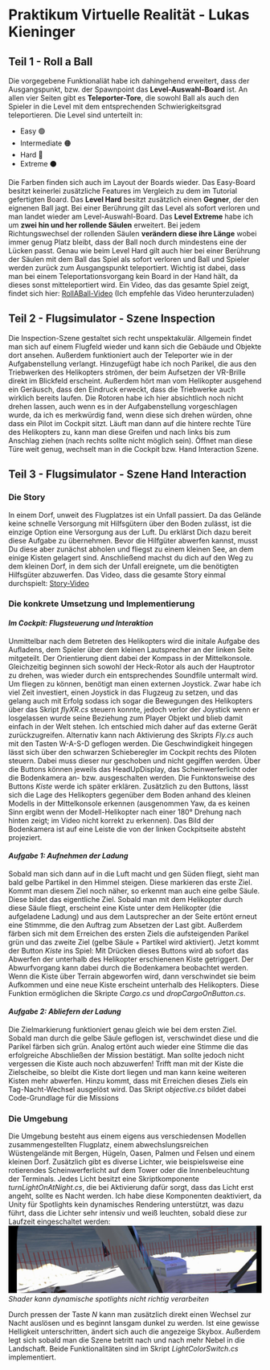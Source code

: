 # Praktikum Virtuelle Realität - Lukas Kieninger
## Teil 1 - Roll a Ball

Die vorgegebene Funktionaliät habe ich dahingehend erweitert, dass der Ausgangspunkt, bzw. der Spawnpoint das **Level-Auswahl-Board** ist. An allen vier Seiten gibt es **Teleporter-Tore**, die sowohl Ball als auch den Spieler in die Level mit dem entsprechenden Schwierigkeitsgrad teleportieren. Die Level sind unterteilt in:
+ Easy 🟢
+ Intermediate 🟠
+ Hard 🔴 
+ Extreme ⚫

Die Farben finden sich auch im Layout der Boards wieder. Das Easy-Board besitzt keinerlei zusätzliche Features im Vergleich zu dem im Tutorial gefertigten Board. Das **Level Hard** besitzt zusätzlich einen **Gegner**, der den eignenen Ball jagt. Bei einer Berührung gilt das Level als sofort verloren und man landet wieder am Level-Auswahl-Board. Das **Level Extreme** habe ich um **zwei hin und her rollende Säulen** erweitert. Bei jedem Richtungswechsel der rollenden Säulen **verändern diese ihre Länge** wobei immer genug Platz bleibt, dass der Ball noch durch mindestens eine der Lücken passt. Genau wie beim Level Hard gilt auch hier bei einer Berührung der Säulen mit dem Ball das Spiel als sofort verloren und Ball und Spieler werden zurück zum Ausgangspunkt teleportiert. Wichtig ist dabei, dass man bei einem Teleportationsvorgang kein Board in der Hand hält, da dieses sonst mitteleportiert wird. Ein Video, das das gesamte Spiel zeigt, findet sich hier:
[RollABall-Video](/Praktikum-Doku/RollABall.mp4) (Ich empfehle das Video herunterzuladen)

## Teil 2 - Flugsimulator - Szene Inspection
Die Inspection-Szene gestaltet sich recht unspektakulär. Allgemein findet man sich auf einem Flugfeld wieder und kann sich die Gebäude und Objekte dort ansehen. Außerdem funktioniert auch der Teleporter wie in der Aufgabenstellung verlangt. Hinzugefügt habe ich noch Parikel, die aus den Triebwerken des Helikopters strömen, der beim Aufsetzen der VR-Brille direkt im Blickfeld erscheint. Außerdem hört man vom Helikopter ausgehend ein Geräusch, dass den Eindruck erweckt, dass die Triebwerke auch wirklich bereits laufen. Die Rotoren habe ich hier absichtlich noch nicht drehen lassen, auch wenn es in der Aufgabenstellung vorgeschlagen wurde, da ich es merkwürdig fand, wenn diese sich drehen würden, ohne dass ein Pilot im Cockpit sitzt.
Läuft man dann auf die hintere rechte Türe des Helikopters zu, kann man diese Greifen und nach links bis zum Anschlag ziehen (nach rechts sollte nicht möglich sein). Öffnet man diese Türe weit genug, wechselt man in die Cockpit bzw. Hand Interaction Szene. 

## Teil 3 - Flugsimulator - Szene Hand Interaction
### Die Story
In einem Dorf, unweit des Flugplatzes ist ein Unfall passiert. Da das Gelände keine schnelle Versorgung mit Hilfsgütern über den Boden zulässt, ist die einzige Option eine Versorgung aus der Luft. Du erklärst Dich dazu bereit diese Aufgabe zu übernehmen. Bevor die Hilfgüter abwerfen kannst, musst Du diese aber zunächst abholen und fliegst zu einem kleinen See, an dem einige Kisten gelagert sind. Anschließend machst du dich auf den Weg zu dem kleinen Dorf, in dem sich der Unfall ereignete, um die benötigten Hilfsgüter abzuwerfen.
Das Video, dass die gesamte Story einmal durchspielt:
[Story-Video](https://drive.google.com/file/d/1KfK5EaJ6j6ANLqxcrfrFZYuFdU0GZyiX/view?usp=share_link)


### Die konkrete Umsetzung und Implementierung
#### _**Im Cockpit: Flugsteuerung und Interaktion**_
Unmittelbar nach dem Betreten des Helikopters wird die initale Aufgabe des Aufladens, dem Spieler über dem kleinen Lautsprecher an der linken Seite mitgeteilt. Der Orientierung dient dabei der Kompass in der Mittelkonsole. Gleichzeitig beginnen sich sowohl der Heck-Rotor als auch der Hauptrotor zu drehen, was wieder durch ein entsprechendes Soundfile untermalt wird.
Um fliegen zu können, benötigt man einen externen Joystick. Zwar habe ich viel Zeit investiert, einen Joystick in das Flugzeug zu setzen, und das gelang auch mit Erfolg sodass ich sogar die Bewegungen des Helikopters über das Skript _flyXR.cs_ steuern konnte, jedoch verlor der Joystick wenn er losgelassen wurde seine Beziehung zum Player Objekt und blieb damit einfach in der Welt stehen. Ich entschied mich daher auf das externe Gerät zurückzugreifen. Alternativ kann nach Aktivierung des Skripts _Fly.cs_ auch mit den Tasten W-A-S-D geflogen werden. Die Geschwindigkeit hingegen lässt sich über den schwarzen Schieberegler im Cockpit rechts des Piloten steuern. Dabei muss dieser nur geschoben und nicht gegiffen werden. Über die Buttons können jeweils das HeadUpDisplay, das Scheinwerferlicht oder die Bodenkamera an- bzw. ausgeschalten werden. Die Funktonsweise des Buttons _Kiste_ werde ich später erklären. Zusätzlich zu den Buttons, lässt sich die Lage des Helikopters gegenüber dem Boden anhand des kleinen Modells in der Mittelkonsole erkennen (ausgenommen Yaw, da es keinen Sinn ergibt wenn der Modell-Helikopter nach einer 180° Drehung nach hinten zeigt; im Video nicht korrekt zu erkennen). Das Bild der Bodenkamera ist auf eine Leiste die von der linken Cockpitseite absteht projeziert.
#### _**Aufgabe 1: Aufnehmen der Ladung**_
Sobald man sich dann auf in die Luft macht und gen Süden fliegt, sieht man bald gelbe Partikel in den Himmel steigen. Diese markieren das erste Ziel. Kommt man diesem Ziel noch näher, so erkennt man auch eine gelbe Säule. Diese bildet das eigentliche Ziel. Sobald man mit dem Helikopter durch diese Säule fliegt, erscheint eine Kiste unter dem Helikopter (die aufgeladene Ladung) und aus dem Lautsprecher an der Seite ertönt erneut eine Stimmme, die den Auftrag zum Absetzen der Last gibt. Außerdem färben sich mit dem Erreichen des ersten Ziels die aufsteigenden Parikel grün und das zweite Ziel (gelbe Säule + Partikel wird aktiviert). Jetzt kommt der Button _Kiste_ ins Spiel: Mit Drücken dieses Buttons wird ab sofort das Abwerfen der unterhalb des Helikopter erschienenen Kiste getriggert. Der Abwurfvorgang kann dabei durch die Bodenkamera beobachtet werden. Wenn die Kiste über Terrain abgeworfen wird, dann verschwindet sie beim Aufkommen und eine neue Kiste erscheint unterhalb des Helikopters. Diese Funktion ermöglichen die Skripte _Cargo.cs_ und _dropCargoOnButton.cs_.  
#### _**Aufgabe 2: Abliefern der Ladung**_
Die Zielmarkierung funktioniert genau gleich wie bei dem ersten Ziel. Sobald man durch die gelbe Säule geflogen ist, verschwindet diese und die Parikel färben sich grün. Analog ertönt auch wieder eine Stimme die das erfolgreiche Abschließen der Mission bestätigt. Man sollte jedoch nicht vergessen die Kiste auch noch abzuwerfen! Trifft man mit der Kiste die Zielscheibe, so bleibt die Kiste dort liegen und man kann keine weiteren Kisten mehr abwerfen. Hinzu kommt, dass mit Erreichen dieses Ziels ein Tag-Nacht-Wechsel ausgelöst wird. Das Skript _objective.cs_ bildet dabei Code-Grundlage für die Missions
### Die Umgebung
Die Umgebung besteht aus einem eigens aus verschiedensen Modellen zusammengestellten Flugplatz, einem abwechslungsreichen Wüstengelände mit Bergen, Hügeln, Oasen, Palmen und Felsen und einem kleinen Dorf. Zusätzlich gibt es diverse Lichter, wie beispielsweise eine rotierendes Scheinwerferlicht auf dem Tower oder die Innenbeleuchtung der Terminals. Jedes Licht besitzt eine Skriptkomponente _turnLightOnAtNight.cs_, die bei Aktivierung dafür sorgt, dass das Licht erst angeht, sollte es Nacht werden. Ich habe diese Komponenten deaktiviert, da Unity für Spotlights kein dynamisches Rendering unterstützt, was dazu führt, dass die Lichter sehr intensiv und weiß leuchten, sobald diese zur Laufzeit eingeschaltet werden:
![Shader cannot process dynamic spotlights](/Praktikum-Doku/ShaderUnableToHandleDynamicSpotlight.JPG)*Shader kann dynamische spotlights nicht richtig verarbeiten*

Durch pressen der Taste _N_ kann man zusätzlich direkt einen Wechsel zur Nacht auslösen und es beginnt lansgam dunkel zu werden. Ist eine gewisse Helligkeit unterschritten, ändert sich auch die angezeige Skybox. Außerdem legt sich sobald man die Szene betritt nach und nach mehr Nebel in die Landschaft. Beide Funktionalitäten sind im Skript _LightColorSwitch.cs_ implementiert.  

